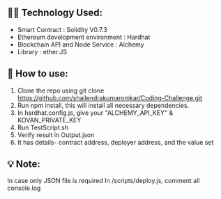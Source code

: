 ##  :man_technologist: Technology Used:
- Smart Contract : Solidity V0.7.3
- Ethereum development environment : Hardhat
- Blockchain API and Node Service : Alchemy
- Library : ether.JS

## :high_brightness:  How to use:
1. Clone the repo using git clone https://github.com/shailendrakumaromkar/Coding-Challenge.git
2. Run npm install, this will install all necessary dependencies.
3. In hardhat.config.js, give your "ALCHEMY_API_KEY" & KOVAN_PRIVATE_KEY
4. Run TestScript.sh
5. Verify result in Output.json
6. It has details- contract address, deployer address, and the value set



## :bulb: Note: 
In case only JSON file is required
In /scripts/deploy.js, comment all console.log
